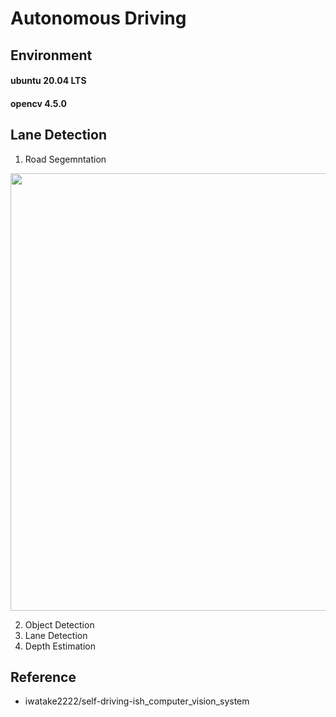 # Autonomous Driving 

## Environment 

#### ubuntu 20.04 LTS  
#### opencv 4.5.0

## Lane Detection

1. Road Segemntation 

<p align="center">
<img width="700" src="../image/road_segmentation.gif">
</p>  

2. Object Detection    
3. Lane Detection    
4. Depth Estimation   
  

## Reference 
- iwatake2222/self-driving-ish_computer_vision_system 
